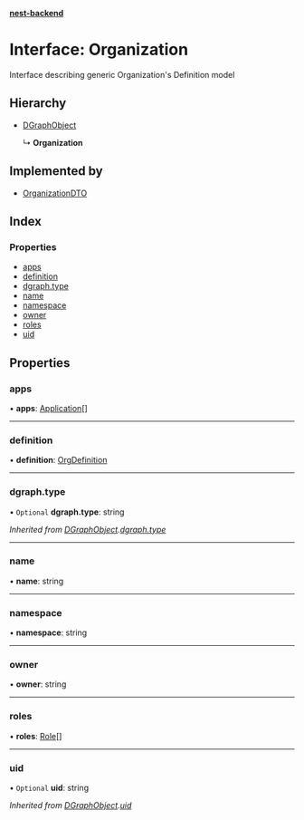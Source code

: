 **[nest-backend](../README.md)**

# Interface: Organization

Interface describing generic Organization's Definition model

## Hierarchy

* [DGraphObject](dgraphobject.md)

  ↳ **Organization**

## Implemented by

* [OrganizationDTO](../classes/organizationdto.md)

## Index

### Properties

* [apps](organization.md#apps)
* [definition](organization.md#definition)
* [dgraph.type](organization.md#dgraph.type)
* [name](organization.md#name)
* [namespace](organization.md#namespace)
* [owner](organization.md#owner)
* [roles](organization.md#roles)
* [uid](organization.md#uid)

## Properties

### apps

•  **apps**: [Application](application.md)[]

___

### definition

•  **definition**: [OrgDefinition](orgdefinition.md)

___

### dgraph.type

• `Optional` **dgraph.type**: string

*Inherited from [DGraphObject](dgraphobject.md).[dgraph.type](dgraphobject.md#dgraph.type)*

___

### name

•  **name**: string

___

### namespace

•  **namespace**: string

___

### owner

•  **owner**: string

___

### roles

•  **roles**: [Role](role.md)[]

___

### uid

• `Optional` **uid**: string

*Inherited from [DGraphObject](dgraphobject.md).[uid](dgraphobject.md#uid)*
